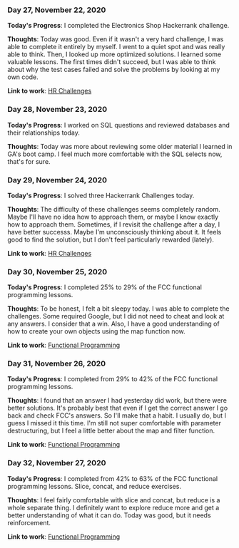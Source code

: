 ### Day 27, November 22, 2020

**Today's Progress**: I completed the Electronics Shop Hackerrank challenge.

**Thoughts**: Today was good. Even if it wasn't a very hard challenge, I was able to complete it entirely by myself. I went to a quiet spot and was really able to think. Then, I looked up more optimized solutions. I learned some valuable lessons. The first times didn't succeed, but I was able to think about why the test cases failed and solve the problems by looking at my own code.

**Link to work**: [HR Challenges](https://github.com/jdemarc/100-days-of-code/tree/main/hackerrank)

### Day 28, November 23, 2020

**Today's Progress**: I worked on SQL questions and reviewed databases and their relationships today.

**Thoughts**: Today was more about reviewing some older material I learned in GA's boot camp. I feel much more comfortable with the SQL selects now, that's for sure.

### Day 29, November 24, 2020

**Today's Progress**: I solved three Hackerrank Challenges today.

**Thoughts**: The difficulty of these challenges seems completely random. Maybe I'll have no idea how to approach them, or maybe I know exactly how to approach them. Sometimes, if I revisit the challenge after a day, I have better successs. Maybe I'm unconsciously thinking about it. It feels good to find the solution, but I don't feel particularly rewarded (lately).

**Link to work**: [HR Challenges](https://github.com/jdemarc/100-days-of-code/tree/main/hackerrank)

### Day 30, November 25, 2020

**Today's Progress**: I completed 25% to 29% of the FCC functional programming lessons.

**Thoughts**: To be honest, I felt a bit sleepy today. I was able to complete the challenges. Some required Google, but I did not need to cheat and look at any answers. I consider that a win. Also, I have a good understanding of how to create your own objects using the map function now.

**Link to work**: [Functional Programming](https://github.com/jdemarc/100-days-of-code/tree/main/fun-prog/lessons)

### Day 31, November 26, 2020

**Today's Progress**: I completed from 29% to 42% of the FCC functional programming lessons.

**Thoughts**: I found that an answer I had yesterday did work, but there were better solutions. It's probably best that even if I get the correct answer I go back and check FCC's answers. So I'll make that a habit. I usually do, but I guess I missed it this time. I'm still not super comfortable with parameter destructuring, but I feel a little better about the map and filter function.

**Link to work**: [Functional Programming](https://github.com/jdemarc/100-days-of-code/tree/main/fun-prog/lessons)

### Day 32, November 27, 2020

**Today's Progress**: I completed from 42% to 63% of the FCC functional programming lessons. Slice, concat, and reduce exercises.

**Thoughts**: I feel fairly comfortable with slice and concat, but reduce is a whole separate thing. I definitely want to explore reduce more and get a better understanding of what it can do. Today was good, but it needs reinforcement.

**Link to work**: [Functional Programming](https://github.com/jdemarc/100-days-of-code/tree/main/fun-prog/lessons)
